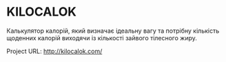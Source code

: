# KILOCALOK

Калькулятор калорій, який визначає ідеальну вагу та потрібну кількість щоденних калорій виходячи із кількості зайвого тілесного жиру.

Project URL: http://kilocalok.com/
